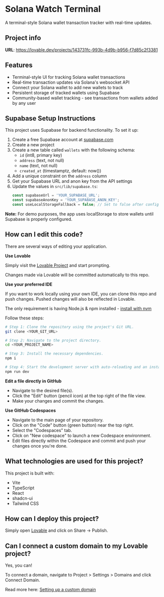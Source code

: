# Solana Watch Terminal

A terminal-style Solana wallet transaction tracker with real-time updates.

## Project info

**URL**: https://lovable.dev/projects/143731fc-993b-4d9b-b956-f7d85c2f3381

## Features

- Terminal-style UI for tracking Solana wallet transactions
- Real-time transaction updates via Solana's websocket API
- Connect your Solana wallet to add new wallets to track
- Persistent storage of tracked wallets using Supabase
- Community-based wallet tracking - see transactions from wallets added by any user

## Supabase Setup Instructions

This project uses Supabase for backend functionality. To set it up:

1. Create a free Supabase account at [supabase.com](https://supabase.com)
2. Create a new project
3. Create a new table called `wallets` with the following schema:
   - `id` (int8, primary key)
   - `address` (text, not null)
   - `name` (text, not null)
   - `created_at` (timestamptz, default: now())
4. Add a unique constraint on the `address` column
5. Get your Supabase URL and anon key from the API settings
6. Update the values in `src/lib/supabase.ts`:
   ```js
   const supabaseUrl = 'YOUR_SUPABASE_URL';
   const supabaseAnonKey = 'YOUR_SUPABASE_ANON_KEY';
   const useLocalStorageFallback = false; // Set to false after configuring Supabase
   ```

**Note:** For demo purposes, the app uses localStorage to store wallets until Supabase is properly configured.

## How can I edit this code?

There are several ways of editing your application.

**Use Lovable**

Simply visit the [Lovable Project](https://lovable.dev/projects/143731fc-993b-4d9b-b956-f7d85c2f3381) and start prompting.

Changes made via Lovable will be committed automatically to this repo.

**Use your preferred IDE**

If you want to work locally using your own IDE, you can clone this repo and push changes. Pushed changes will also be reflected in Lovable.

The only requirement is having Node.js & npm installed - [install with nvm](https://github.com/nvm-sh/nvm#installing-and-updating)

Follow these steps:

```sh
# Step 1: Clone the repository using the project's Git URL.
git clone <YOUR_GIT_URL>

# Step 2: Navigate to the project directory.
cd <YOUR_PROJECT_NAME>

# Step 3: Install the necessary dependencies.
npm i

# Step 4: Start the development server with auto-reloading and an instant preview.
npm run dev
```

**Edit a file directly in GitHub**

- Navigate to the desired file(s).
- Click the "Edit" button (pencil icon) at the top right of the file view.
- Make your changes and commit the changes.

**Use GitHub Codespaces**

- Navigate to the main page of your repository.
- Click on the "Code" button (green button) near the top right.
- Select the "Codespaces" tab.
- Click on "New codespace" to launch a new Codespace environment.
- Edit files directly within the Codespace and commit and push your changes once you're done.

## What technologies are used for this project?

This project is built with:

- Vite
- TypeScript
- React
- shadcn-ui
- Tailwind CSS

## How can I deploy this project?

Simply open [Lovable](https://lovable.dev/projects/143731fc-993b-4d9b-b956-f7d85c2f3381) and click on Share -> Publish.

## Can I connect a custom domain to my Lovable project?

Yes, you can!

To connect a domain, navigate to Project > Settings > Domains and click Connect Domain.

Read more here: [Setting up a custom domain](https://docs.lovable.dev/tips-tricks/custom-domain#step-by-step-guide)
